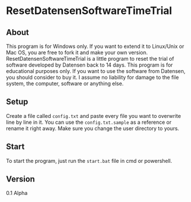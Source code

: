 # ResetDatensenSoftwareTimeTrial

## About
This program is for Windows only. If you want to extend it to Linux/Unix or Mac OS, you are free to fork it and make your own version.
ResetDatensenSoftwareTimeTrial is a little program to reset the trial of software developed by Datensen back to 14 days.
This program is for educational purposes only. If you want to use the software from Datensen, you should consider to buy it.
I assume no liability for damage to the file system, the computer, software or anything else.

## Setup
Create a file called `config.txt` and paste every file you want to overwrite line by line in it.
You can use the `config.txt.sample` as a reference or rename it right away. Make sure you change the user directory to yours.

## Start
To start the program, just run the `start.bat` file in cmd or powershell.

## Version
0.1 Alpha